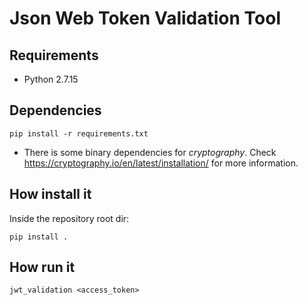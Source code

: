 # Json Web Token Validation Tool

## Requirements

* Python 2.7.15

## Dependencies

	pip install -r requirements.txt

* There is some binary dependencies for *cryptography*. Check https://cryptography.io/en/latest/installation/ for more information.

## How install it

Inside the repository root dir:

	pip install .

## How run it

	jwt_validation <access_token>
